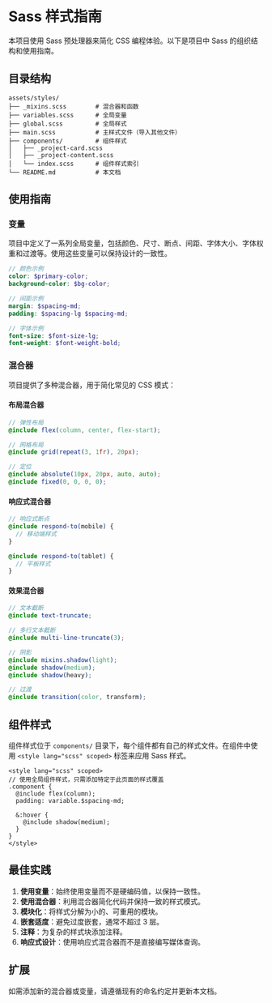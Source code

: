 # Sass 样式指南

本项目使用 Sass 预处理器来简化 CSS 编程体验。以下是项目中 Sass 的组织结构和使用指南。

## 目录结构

```
assets/styles/
├── _mixins.scss        # 混合器和函数
├── variables.scss      # 全局变量
├── global.scss         # 全局样式
├── main.scss           # 主样式文件（导入其他文件）
├── components/         # 组件样式
│   ├── _project-card.scss
│   ├── _project-content.scss
│   └── index.scss      # 组件样式索引
└── README.md           # 本文档
```

## 使用指南

### 变量

项目中定义了一系列全局变量，包括颜色、尺寸、断点、间距、字体大小、字体权重和过渡等。使用这些变量可以保持设计的一致性。

```scss
// 颜色示例
color: $primary-color;
background-color: $bg-color;

// 间距示例
margin: $spacing-md;
padding: $spacing-lg $spacing-md;

// 字体示例
font-size: $font-size-lg;
font-weight: $font-weight-bold;
```

### 混合器

项目提供了多种混合器，用于简化常见的 CSS 模式：

#### 布局混合器

```scss
// 弹性布局
@include flex(column, center, flex-start);

// 网格布局
@include grid(repeat(3, 1fr), 20px);

// 定位
@include absolute(10px, 20px, auto, auto);
@include fixed(0, 0, 0, 0);
```

#### 响应式混合器

```scss
// 响应式断点
@include respond-to(mobile) {
  // 移动端样式
}

@include respond-to(tablet) {
  // 平板样式
}
```

#### 效果混合器

```scss
// 文本截断
@include text-truncate;

// 多行文本截断
@include multi-line-truncate(3);

// 阴影
@include mixins.shadow(light);
@include shadow(medium);
@include shadow(heavy);

// 过渡
@include transition(color, transform);
```

## 组件样式

组件样式位于 `components/` 目录下，每个组件都有自己的样式文件。在组件中使用 `<style lang="scss" scoped>` 标签来应用 Sass 样式。

```vue
<style lang="scss" scoped>
// 使用全局组件样式，只需添加特定于此页面的样式覆盖
.component {
  @include flex(column);
  padding: variable.$spacing-md;
  
  &:hover {
    @include shadow(medium);
  }
}
</style>
```

## 最佳实践

1. **使用变量**：始终使用变量而不是硬编码值，以保持一致性。
2. **使用混合器**：利用混合器简化代码并保持一致的样式模式。
3. **模块化**：将样式分解为小的、可重用的模块。
4. **嵌套适度**：避免过度嵌套，通常不超过 3 层。
5. **注释**：为复杂的样式块添加注释。
6. **响应式设计**：使用响应式混合器而不是直接编写媒体查询。

## 扩展

如需添加新的混合器或变量，请遵循现有的命名约定并更新本文档。
